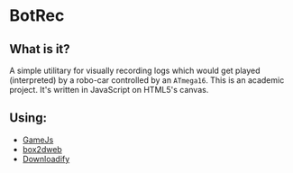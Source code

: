 BotRec
======

What is it?
-----------

A simple utilitary for visually recording logs which would get played (interpreted) by a robo-car controlled by an `ATmega16`.
This is an academic project. It's written in JavaScript on HTML5's canvas.

Using:
------

* [GameJs](http://gamejs.org/)
* [box2dweb](http://code.google.com/p/box2dweb/)
* [Downloadify](https://github.com/dcneiner/Downloadify)